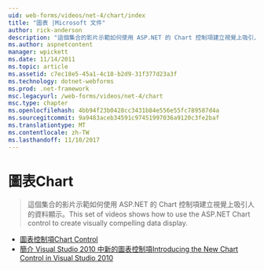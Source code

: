 ```yaml
---
uid: web-forms/videos/net-4/chart/index
title: "圖表 |Microsoft 文件"
author: rick-anderson
description: "這個集合的影片示範如何使用 ASP.NET 的 Chart 控制項建立視覺上吸引人的資料顯示。"
ms.author: aspnetcontent
manager: wpickett
ms.date: 11/14/2011
ms.topic: article
ms.assetid: c7ec18e5-45a1-4c18-b2d9-31f377d23a3f
ms.technology: dotnet-webforms
ms.prod: .net-framework
msc.legacyurl: /web-forms/videos/net-4/chart
msc.type: chapter
ms.openlocfilehash: 4bb94f23b0428cc3431b84e556e55fc789587d4a
ms.sourcegitcommit: 9a9483aceb34591c97451997036a9120c3fe2baf
ms.translationtype: MT
ms.contentlocale: zh-TW
ms.lasthandoff: 11/10/2017
---
```

<a name="chart"></a><span data-ttu-id="638d1-103">圖表</span><span class="sxs-lookup"><span data-stu-id="638d1-103">Chart</span></span>
====================
> <span data-ttu-id="638d1-104">這個集合的影片示範如何使用 ASP.NET 的 Chart 控制項建立視覺上吸引人的資料顯示。</span><span class="sxs-lookup"><span data-stu-id="638d1-104">This set of videos shows how to use the ASP.NET Chart control to create visually compelling data display.</span></span>


- [<span data-ttu-id="638d1-105">圖表控制項</span><span class="sxs-lookup"><span data-stu-id="638d1-105">Chart Control</span></span>](aspnet-4-quick-hit-chart-control.md)
- [<span data-ttu-id="638d1-106">簡介 Visual Studio 2010 中新的圖表控制項</span><span class="sxs-lookup"><span data-stu-id="638d1-106">Introducing the New Chart Control in Visual Studio 2010</span></span>](aspnet-4-how-do-i-introducing-the-new-chart-control-in-visual-studio-2010.md)
